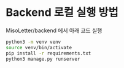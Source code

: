 # Backend 로컬 실행 방법
MisoLetter/backend 에서 아래 코드 실행

```bash
python3 -m venv venv
source venv/bin/activate
pip install -r requirements.txt
python3 manage.py runserver
```
